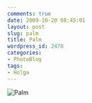 ```yaml
---
comments: true
date: 2009-10-20 08:45:01
layout: post
slug: palm
title: Palm
wordpress_id: 2478
categories:
- PhotoBlog
tags:
- Holga
---
```


![Palm](http://ryanfitzer.com/main/wp-content/uploads/2009/10/holga-3.jpg)
